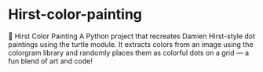 # Hirst-color-painting
🎨 Hirst Color Painting A Python project that recreates Damien Hirst-style dot paintings using the turtle module. It extracts colors from an image using the colorgram library and randomly places them as colorful dots on a grid — a fun blend of art and code!
